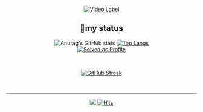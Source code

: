 <div align="center">

[![Video Label](http://img.youtube.com/vi/ywFWoD8dOG4/0.jpg)](https://youtu.be/ywFWoD8dOG4)



## 🥇my status
![Anurag's GitHub stats](https://github-readme-stats.vercel.app/api?username=wxxk&theme=merko&show_icons=true)
[![Top Langs](https://github-readme-stats.vercel.app/api/top-langs/?username=wxxk&layout=compact&theme=buefy)](https://github.com/anuraghazra/github-readme-stats)
<br>
[![Solved.ac Profile](http://mazassumnida.wtf/api/v2/generate_badge?boj=dwde2)](https://solved.ac/dwde2/)


</br>

[![GitHub Streak](https://github-readme-streak-stats.herokuapp.com/?user=wxxk&theme=tokyonight)](https://git.io/streak-stats)


</br>

---
![](https://img.shields.io/github/followers/wxxk?style=social)
[![Hits](https://hits.seeyoufarm.com/api/count/incr/badge.svg?url=https%3A%2F%2Fgithub.com%2Fwxxk&count_bg=%2357A819&title_bg=%23000000&icon=github.svg&icon_color=%2300FF06&title=hits&edge_flat=false)](https://hits.seeyoufarm.com)

</div>
